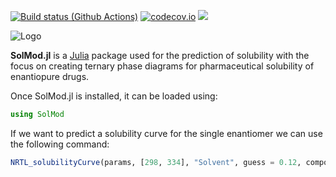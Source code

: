 [![Build status (Github Actions)](https://github.com/RGambarini/SolMod.jl/workflows/CI/badge.svg)](https://github.com/RGambarini/SolMod.jl/actions)
[![codecov.io](http://codecov.io/github/RGambarini/SolMod.jl/coverage.svg?branch=main)](http://codecov.io/github/RGambarini/SolMod.jl?branch=main)
[![](https://img.shields.io/badge/docs-dev-blue.svg)](https://RGambarini.github.io/SolMod.jl/dev)

![Logo](docs/src/assets/logo_2.ico)

**SolMod.jl** is a [Julia](http://julialang.org) package used for the prediction of solubility with the focus on creating ternary phase diagrams for pharmaceutical solubility of enantiopure drugs.

Once SolMod.jl is installed, it can be loaded using:

```julia
using SolMod
```

If we want to predict a solubility curve for the single enantiomer we can use the following command:

```julia
NRTL_solubilityCurve(params, [298, 334], "Solvent", guess = 0.12, components = 3)
```